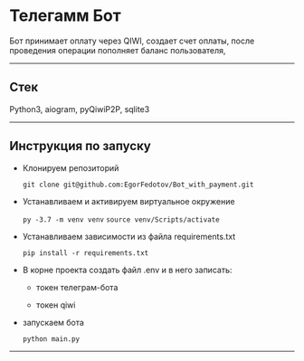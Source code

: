 
# Телегамм Бот
Бот принимает оплату через QIWI, создает счет оплаты, после проведения операции пополняет баланс пользователя,
***

## Стек
Python3, aiogram, pyQiwiP2P, sqlite3
***

## Инструкция по запуску
* Клонируем репозиторий

	`
	git clone git@github.com:EgorFedotov/Bot_with_payment.git
	`


* Устанавливаем и активируем виртуальное окружение  

	`
    py -3.7 -m venv venv
    `
    `
    source venv/Scripts/activate
    `
   
   
* Устанавливаем зависимости из файла requirements.txt
 
	`
    pip install -r requirements.txt
    `
 

* В корне проекта создать файл .env и в него записать:

    - токен телеграм-бота

    - токен qiwi 


* запускаем бота

    `
	python main.py
    `
***

